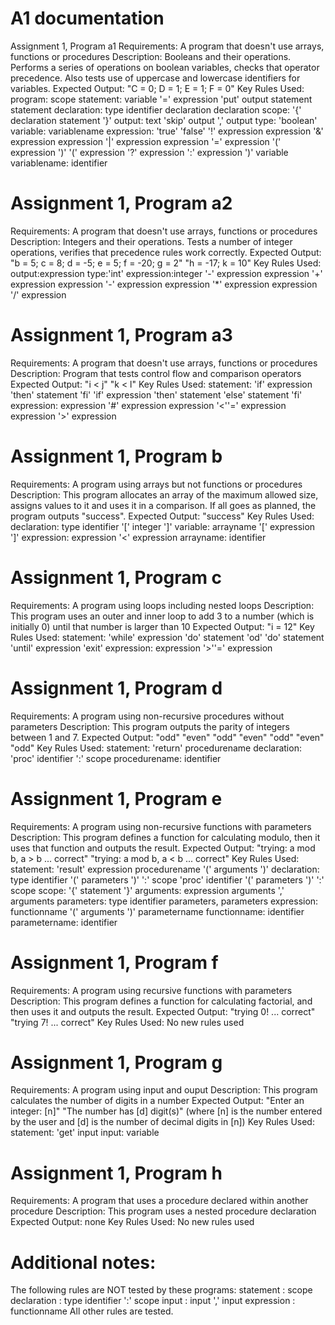 # A1 documentation 
Assignment 1, Program a1
Requirements:      A program that doesn't use arrays, functions or procedures
Description:       Booleans and their operations.  Performs a series of
                   operations on boolean variables, checks that operator
                   precedence.  Also tests use of uppercase and lowercase
                   identifiers for variables.
Expected Output:   "C = 0; D = 1; E = 1; F = 0"
Key Rules Used:
       program:    scope
     statement:    variable '=' expression
                   'put' output
                   statement statement
   declaration:    type identifier
                   declaration declaration
         scope:    '{' declaration statement '}'
        output:    text
                   'skip'
                   output ',' output
          type:    'boolean'
      variable:    variablename
    expression:    'true'
                   'false'
                   '!' expression
                   expression '&' expression
                   expression '|' expression
                   expression '=' expression
                   '(' expression ')'
                   '(' expression '?' expression ':' expression ')'
                   variable
   variablename:   identifier
# Assignment 1, Program a2
Requirements:      A program that doesn't use arrays, functions or procedures
Description:       Integers and their operations.  Tests a number of
                   integer operations, verifies that precedence rules
                   work correctly.
Expected Output:   "b = 5; c = 8; d = -5; e = 5; f = -20; g = 2"
                   "h = -17; k = 10"
Key Rules Used:
            output:expression
              type:'int'
        expression:integer
                   '-' expression
                   expression '+' expression
                   expression '-' expression
                   expression '*' expression
                   expression '/' expression
# Assignment 1, Program a3
Requirements:      A program that doesn't use arrays, functions or procedures
Description:       Program that tests control flow and comparison operators
Expected Output:   "i < j"
                   "k < l"
Key Rules Used:
     statement:    'if' expression 'then' statement 'fi'
                   'if' expression 'then' statement 'else' statement 'fi'
    expression:    expression '#' expression
                   expression '<''=' expression
                   expression '>' expression
# Assignment 1, Program b
Requirements:      A program using arrays but not functions or procedures
Description:       This program allocates an array of the maximum allowed
                   size, assigns values to it and uses it in a comparison.
                   If all goes as planned, the program outputs "success".
Expected Output:   "success"
Key Rules Used:
   declaration:    type identifier '[' integer ']'
      variable:    arrayname '[' expression ']'
    expression:    expression '<' expression
     arrayname:    identifier
# Assignment 1, Program c
Requirements:      A program using loops including nested loops
Description:       This program uses an outer and inner loop to add
                   3 to a number (which is initially 0) until that
                   number is larger than 10
Expected Output:   "i = 12"
Key Rules Used:
     statement:    'while' expression 'do' statement 'od'
                   'do' statement 'until' expression
                   'exit'
     expression:   expression '>''=' expression
# Assignment 1, Program d
Requirements:      A program using non-recursive procedures without
                   parameters
Description:       This program outputs the parity of integers between
                   1 and 7.
Expected Output:   "odd"
                   "even"
                   "odd"
                   "even"
                   "odd"
                   "even"
                   "odd"
Key Rules Used:
     statement:    'return'
                   procedurename
   declaration:    'proc' identifier ':' scope
 procedurename:    identifier
# Assignment 1, Program e
Requirements:      A program using non-recursive functions with parameters
Description:       This program defines a function for calculating modulo,
                   then it uses that function and outputs the result.
Expected Output:   "trying: a mod b, a > b ... correct"
                   "trying: a mod b, a < b ... correct"
Key Rules Used:
     statement: 'result' expression
                procedurename '(' arguments ')'
   declaration: type identifier '(' parameters ')' ':' scope
                'proc' identifier '(' parameters ')' ':' scope
         scope: '{' statement '}'
     arguments: expression
                arguments ',' arguments
    parameters: type identifier
                parameters, parameters
    expression: functionname '(' arguments ')'
                parametername
  functionname: identifier
parametername: identifier
# Assignment 1, Program f
Requirements:      A program using recursive functions with parameters
Description:       This program defines a function for calculating factorial,
                   and then uses it and outputs the result.
Expected Output:   "trying 0! ... correct"
                   "trying 7! ... correct"
Key Rules Used:    No new rules used
# Assignment 1, Program g
Requirements:    A program using input and ouput
Description:     This program calculates the number of digits in a number
Expected Output: "Enter an integer: [n]"
                 "The number has [d] digit(s)"
                 (where [n] is the number entered by the user
                 and [d] is the number of decimal digits in [n])
Key Rules Used:
     statement: 'get' input
         input: variable
# Assignment 1, Program h
Requirements:      A program that uses a procedure declared within
                   another procedure
Description:       This program uses a nested procedure declaration
Expected Output:   none
Key Rules Used:    No new rules used
# Additional notes:
The following rules are NOT tested by these programs:
statement : scope
declaration : type identifier ':' scope
input : input ',' input
expression : functionname
All other rules are tested.
